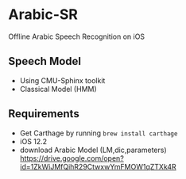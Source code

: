 # Arabic-SR

Offline Arabic Speech Recognition on iOS

## Speech Model
  - Using CMU-Sphinx toolkit
  - Classical Model (HMM)
  
## Requirements
  - Get Carthage by running 
       `brew install carthage`
  - iOS 12.2
  - download Arabic Model (LM,dic,parameters)  
        https://drive.google.com/open?id=1ZkWiJMfQihR29CtwxwYmFMOW1qZTXk4R
